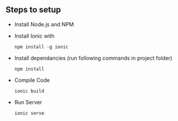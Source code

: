 ## Steps to setup

* Install Node.js and NPM

* Install Ionic with

   `npm install -g ionic`
    
* Install dependancies (run following commands in project folder)
 
   `npm install`
    
* Compile Code

   `ionic build`
    
* Run Server

   `ionic serve`
